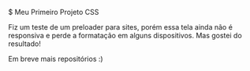 $ Meu Primeiro Projeto CSS

Fiz um teste de um preloader para sites, porém essa tela ainda não é responsiva e perde a formatação em alguns dispositivos.
Mas gostei do resultado! 

Em breve mais repositórios :)